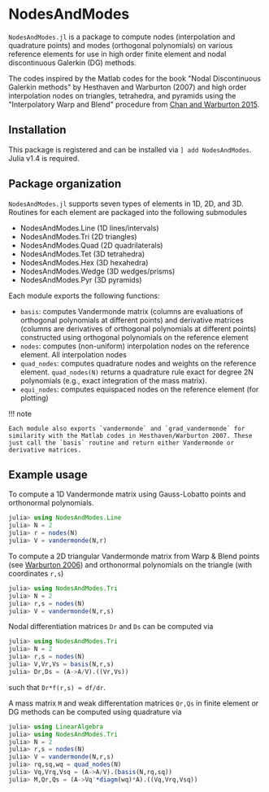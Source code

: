 # NodesAndModes

`NodesAndModes.jl` is a package to compute nodes (interpolation and quadrature points) and modes (orthogonal polynomials) on various reference elements for use in high order finite element and nodal discontinuous Galerkin (DG) methods.

The codes inspired by the Matlab codes for the book "Nodal Discontinuous Galerkin methods" by Hesthaven and Warburton (2007) and high order interpolation nodes on triangles, tetrahedra, and pyramids using the "Interpolatory Warp and Blend" procedure from [Chan and Warburton 2015](https://epubs.siam.org/doi/abs/10.1137/141000105).

## Installation

This package is registered and can be installed via `] add NodesAndModes`. Julia v1.4 is required.

## Package organization

`NodesAndModes.jl` supports seven types of elements in 1D, 2D, and 3D. Routines for each element are packaged into the following submodules
- NodesAndModes.Line (1D lines/intervals)
- NodesAndModes.Tri (2D triangles)
- NodesAndModes.Quad (2D quadrilaterals)
- NodesAndModes.Tet (3D tetrahedra)
- NodesAndModes.Hex (3D hexahedra)
- NodesAndModes.Wedge (3D wedges/prisms)
- NodesAndModes.Pyr (3D pyramids)

Each module exports the following functions:
- `basis`: computes Vandermonde matrix (columns are evaluations of orthogonal polynomials at different points) and derivative matrices (columns are derivatives of orthogonal polynomials at different points) constructed using orthogonal polynomials on the reference element
- `nodes`: computes (non-uniform) interpolation nodes on the reference element. All interpolation nodes
- `quad_nodes`: computes quadrature nodes and weights on the reference element. `quad_nodes(N)` returns a quadrature rule exact for degree 2N polynomials (e.g., exact integration of the mass matrix).
- `equi_nodes`: computes equispaced nodes on the reference element (for plotting)

!!! note

    Each module also exports `vandermonde` and `grad_vandermonde` for similarity with the Matlab codes in Hesthaven/Warburton 2007. These just call the `basis` routine and return either Vandermonde or derivative matrices.

## Example usage

To compute a 1D Vandermonde matrix using Gauss-Lobatto points and orthonormal polynomials.
```julia
julia> using NodesAndModes.Line
julia> N = 2
julia> r = nodes(N)
julia> V = vandermonde(N,r)
```

To compute a 2D triangular Vandermonde matrix from Warp & Blend points (see [Warburton 2006](http://dx.doi.org/10.1007/s10665-006-9086-6)) and orthonormal polynomials on the triangle (with coordinates `r,s`)
```julia
julia> using NodesAndModes.Tri
julia> N = 2
julia> r,s = nodes(N)
julia> V = vandermonde(N,r,s)
```
Nodal differentiation matrices `Dr` and `Ds` can be computed via
```julia
julia> using NodesAndModes.Tri
julia> N = 2
julia> r,s = nodes(N)
julia> V,Vr,Vs = basis(N,r,s)
julia> Dr,Ds = (A->A/V).((Vr,Vs))
```
such that `Dr*f(r,s) ≈ df/dr`. 

A mass matrix `M` and weak differentation matrices `Qr,Qs` in finite element or DG methods can be computed using quadrature via
```julia
julia> using LinearAlgebra
julia> using NodesAndModes.Tri
julia> N = 2
julia> r,s = nodes(N)
julia> V = vandermonde(N,r,s)
julia> rq,sq,wq = quad_nodes(N)
julia> Vq,Vrq,Vsq = (A->A/V).(basis(N,rq,sq))
julia> M,Qr,Qs = (A->Vq'*diagm(wq)*A).((Vq,Vrq,Vsq))
```
